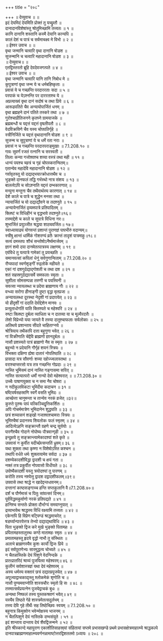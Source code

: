 +++
title = "२०८"

+++
॥ देव्युवाच ॥ ॥  
इदं देयमिदं देयमिति प्रोक्तं तु यच्छ्रुतौ ॥  
दानादानविशेषांस्तु श्रोतुमिच्छामि तत्त्वतः ॥ १ ॥  
कानि दानानि शस्तानि कस्मै देयानि कान्यपि ॥  
कालं देशं च पात्रं च सर्वमाचक्ष्व मे विभो ॥ २ ॥  
॥ ईश्वर उवाच ॥ ॥  
वृथा जन्मानि चत्वारि वृथा दानानि षोडश ॥  
सुजन्मानि च चत्वारि महादानानि षोडश ॥ ३ ॥  
॥ देव्युवाच॥ ॥  
एतद्विस्तरतो ब्रूहि देवदेवजगत्पते ॥ ४ ॥  
॥ ईश्वर उवाच ॥ ॥  
वृथा जन्मानि चत्वारि यानि तानि निबोध मे ॥  
कुपुत्राणां वृथा जन्म ये च धर्मबहिष्कृताः ॥  
प्रवासं ये च गच्छन्ति परदाररताः सदा ॥ ५ ॥  
परपाकं च येऽश्नन्ति पर दाररताश्च ये ॥  
अप्रत्याख्यं वृथा दानं सदोषं च तथा प्रिये ॥ ६ ॥  
आरूढपतिते चैव अन्यायोपार्जितं धनम् ॥  
वृथा ब्रह्महने दानं पतिते तस्करे तथा ॥ ७ ॥  
गुरोश्चाप्रीतिजनने कृतघ्ने ग्रामयाजके ॥  
ब्रह्मबन्धौ च यद्दत्तं यद्दत्तं वृषलीपतौ ॥ ८ ॥  
वेदविक्रयिणे चैव यस्य चोपपतिर्गृहे ॥  
स्त्रीनिर्जिते च यद्दत्तं वृथादानानि षोडश ॥ ९ ॥  
सुजन्म च सुपुत्राणां ये च धर्मे रता नराः ॥  
प्रवासं न च गच्छन्ति परदारपराङ्मुखाः ॥ 7.1.208.१० ॥  
गावः सुवर्णं रजतं रत्नानि च सरस्वती ॥  
तिलाः कन्या गजोश्वश्च शय्या वस्त्रं तथा मही ॥ ११ ॥  
धान्यं पयश्च च्छत्रं च गृहं चोपस्करान्वितम्॥  
एतान्येव महादेवि महादानानि षोडश ॥ १२ ॥  
गर्वावृतस्तु यो दद्याद्भयात्क्रोधात्तथैव च ॥  
भुङ्क्ते दानफलं तद्धि गर्भस्थो नात्र संशय ॥ १३ ॥  
बालत्वेऽपि च सोऽश्नाति यद्दत्तं दम्भकारणात् ॥  
मन्युना मन्तुना चैव तथैवार्थस्य कारणात् ॥ १४ ॥  
देशे काले च पात्रे च शुद्धेन मनसा तथा ॥  
न्यायार्जितं च यो दद्याद्यौवने स तदश्नुते ॥ १५ ॥  
अन्यायेनार्जितं द्रव्यमपात्रे प्रतिपादितम् ॥  
क्लिष्टं च विधिहीनं च वृद्धभावे तदश्नुते॥१६॥  
तस्माद्देशे च काले च सुपात्रे विधिना नरः॥  
शुभार्जितं प्रयुञ्जीत श्रद्धया शाठ्यवर्जितः॥ १७॥  
स्वाध्यायाढ्यं योगवन्तं प्रशान्तं पुराणज्ञं पापभीरुं वदान्यम्॥  
स्त्रीषु क्षान्तं धार्मिकं गोशरण्यं व्रतैः क्रान्तं तादृशं पात्रमाहुः॥१८॥  
सत्यं दमस्तपः शौचं सन्तोषोऽनैर्ष्यमार्जवम् ॥  
ज्ञानं शमो दया दानमेतत्पात्रस्य लक्षणम् ॥ १९ ॥  
एवंविधे तु यत्पात्रे गामेकां तु प्रयच्छति ॥  
समानवत्सां कपिलां धेनुं सर्वगुणान्विताम् ॥ 7.1.208.२० ॥  
रौप्यपादां स्वर्णशृङ्गीं रुद्रलोके महीयते ॥  
एकां गां दशगुर्दद्याद्गोशती च तथा दश ॥ २१ ॥  
शतं सहस्रगुर्दद्यात्सर्वे समफलाः स्मृताः ॥  
सुशीला सोमसम्पन्ना तरुणी च पयस्विनी ॥  
सवत्सा न्यायलब्धा च प्रदेया ब्राह्मणाय गौः ॥ २२ ॥  
वन्ध्या सरोगा हीनाङ्गी दुष्टा वृद्धा मृतप्रजा ॥  
अन्यायलब्धा दूरस्था नेदृशी गां प्रदापयेत् ॥ २३ ॥  
यो हीदृशीं गां ददाति देवोद्देशेन मानवः ॥  
प्रत्युताधोगतिं याति क्लिश्यते च महेश्वरि ॥ २४ ॥  
रुष्टा क्लिष्टा दुर्बला व्याधिता च न दातव्या या च मूल्यैरदत्तैः ॥  
लेशो विप्रेभ्यो यया जायते वै तस्या दातुश्चाफलाः सर्वलोकाः ॥ २५ ॥  
अतिथये प्रशान्ताय सीदते चाहिताग्नये ॥  
श्रोत्रियाय तथैकापि दत्ता बहुगुणा भवेत् ॥ २६ ॥  
गां विक्रीणाति चेद्देवि ब्राह्मणो ज्ञानदुर्बलः ॥  
नासौ प्रशस्यते पात्रं ब्राह्मणो नैव स स्मृतः ॥ २७ ॥  
बहुभ्यो न प्रदेयानि गौर्गृहं शयनं स्त्रियः ॥  
विभक्ता दक्षिणा ह्येषा दातारं नोपतिष्ठति ॥ २८ ॥  
प्रासादा यत्र सौवर्णाः शय्या रव्रोज्ज्वलास्तथा ॥  
वराश्चाप्सरसो यत्र तत्र गच्छन्ति गोप्रदाः ॥ २९ ॥  
नास्ति भूमिसमं दानं नास्ति गङ्गासमा सरित् ॥  
नास्ति सत्यात्परो धर्मो नान्यो देवो महेश्वरात् ॥ ॥ 7.1.208.३० ॥  
उच्चैः पाषाणयुक्ता च न समा नैव चोषरा ॥  
न नदीकूलविकटा भूमिर्देया कदाचन ॥ ३१ ॥  
षष्टिवर्षसहस्राणि स्वर्गे वसति भूमिदः ॥  
आच्छेत्ता चानुमन्ता च तान्येव नरकं व्रजेत् ॥३२॥  
कुरुते पुरुषः पापं यत्किञ्चिद्वृत्तिकर्शितः ॥  
अपि गोचर्ममात्रेण भूमिदानेन शुद्ध्यति ॥ ३३ ॥  
छत्रं शय्यासनं शङ्खो गजाश्वाश्चामराः स्त्रियः ॥  
भूमिश्चैषां प्रदानस्य शिवलोकः फलं स्मृतम् ॥ ३४ ॥  
आदित्येऽहनि सङ्क्रान्तौ ग्रहणे चन्द्र सूर्ययोः ॥  
पारणैश्चैव गोदाने नोपोष्यः पौत्रवान्गृही ॥ ३५ ॥  
इन्दुक्षये तु सङ्क्रान्त्यामेकादश्यां शते कृते ॥  
उपवासं न कुर्वीत यदीच्छेत्सन्ततिं ध्रुवम्॥ ३६ ॥  
यथा शुक्ला तथा कृष्णा न विशेषोऽस्ति कश्चन ॥  
तथापि वर्धते धर्मः शुक्लायामेव सर्वदा ॥ ३७ ॥  
दशम्येकादशीविद्धा द्वादशी च क्षयं गता ॥  
नक्तं तत्र प्रकुर्वीत नोपवासो विधीयते ॥ ३८ ॥  
उपोष्यैकादशीं यस्तु त्रयोदश्यां तु पारणम् ॥  
करोति तस्य नश्येत्तु द्वादश दद्वादशीफलम्॥३९॥  
उपवासे तथा श्राद्धे न खादेद्दन्तधावनम्॥  
दन्तानां काष्ठसङ्गाच्च हन्ति सप्तकुलानि वै॥7.1.208.४०॥  
दर्शं च पौर्णमासं च पितुः सांवत्सरं दिनम्॥  
पूर्वविद्धमकुर्वाणो नरकं प्रतिपद्यते ॥ ४१ ॥  
हानिश्च सन्ततेः प्रोक्ता दौर्भाग्यं समवाप्नुयात् ॥  
द्रव्याभावेथ श्राद्धस्य विधिं वक्ष्यामि तत्त्वतः ॥ ४२ ॥  
एकेनापि हि विप्रेण षट्पिण्डं श्राद्धमाचरेत् ॥  
षडर्घ्यान्पारयेत्तत्र तेभ्यो दद्याद्यथाविधि ॥ ४३ ॥  
पिता भुङ्क्ते द्विज करे मुखे भुङ्क्ते पितामहः ॥  
प्रपितामहस्तालुस्थः कण्ठे मातामहः स्मृतः ॥ ४४ ॥  
प्रमातामहस्तु हृदये वृद्धो नाभौ तु संस्थितः ॥  
अलाभे ब्राह्मणस्यैव कुशः कार्यो द्विजः प्रिये ॥  
इदं सर्वपुराणेभ्यः सारमुद्धत्य चोच्यते ॥ ४५ ॥  
न चैतन्नास्तिके देयं पिशुने वेदनिन्दके ॥  
प्रातःप्रातरिदं श्राव्यं पूजयित्वा महेश्वरम्॥ ४६ ॥  
कुलीनं सर्वशास्त्रज्ञं यथा देवं महेश्वरम् ॥  
अस्य धर्मस्य वक्तारं छत्रं दद्यात्प्रपूजयेत् ॥ ४७ ॥  
अपूज्याद्वाचकाद्यस्तु श्लोकमेकं शृणोति च ॥  
नासौ पुण्यमवाप्नोति शास्त्रचौरः स्मृतो हि सः ॥ ४८ ॥  
तस्मात्सर्वप्रयत्नेन पूजयेद्वाचकं बुधः ॥  
अन्यथा निष्फलं तस्य पुस्तकश्रवणं भवेत्॥ ४९ ॥  
यस्यैव तिष्ठते गेहे शास्त्रमेतत्सदुर्लभम् ॥  
तस्य देवि गृहे तीर्थैः सह तिष्ठेच्छिवः स्वयम् ॥ 7.1.208.५० ॥  
बहुनात्र किमुक्तेन भवेन्मोक्षस्य भाजनम् ॥  
न चैतत्पिशुने देयं नास्तिके दम्भसंयुते । ५१ ॥  
इदं शान्ताय दान्ताय देयं शैवद्विजन्मने ॥ ५२ ॥  
इति श्रीस्कान्दे महापुराण एकाशीतिसाहस्र्यां संहितायां सप्तमे प्रभासखण्डे प्रथमे प्रभासक्षेत्रमाहात्म्ये श्राद्धकल्पे दानपात्रब्राह्मणमाहात्म्यवर्णनन्नामाष्टोत्तरद्विशततमो ऽध्यायः ॥ २०८ ॥